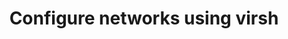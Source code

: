 ---
menu:
  sidebar:
    identifier: configurar-redes-virsh
    name: Configure networks with virsh
    parent: redes-kvm
    weight: 3
title: Configure networks using virsh
---